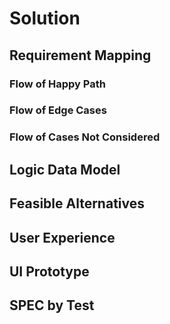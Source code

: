 # Solution

## Requirement Mapping

### Flow of Happy Path

### Flow of Edge Cases

### Flow of Cases Not Considered

## Logic Data Model

## Feasible Alternatives

## User Experience

## UI Prototype

## SPEC by Test

